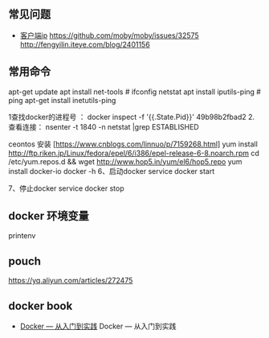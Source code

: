 ## 常见问题
- [客户端ip](https://github.com/banianhost/remux/blob/master/app/nginx.conf#L57)  https://github.com/moby/moby/issues/32575  http://fengyilin.iteye.com/blog/2401156


## 常用命令
apt-get update 
apt install net-tools # ifconfig  netstat
apt install iputils-ping # ping
apt-get install inetutils-ping

 1查找docker的进程号 ：
docker inspect -f '{{.State.Pid}}' 49b98b2fbad2
2. 查看连接： 
nsenter -t 1840 -n netstat |grep ESTABLISHED


ceontos 安装 [https://www.cnblogs.com/linnuo/p/7159268.html]
yum install http://ftp.riken.jp/Linux/fedora/epel/6/i386/epel-release-6-8.noarch.rpm
cd /etc/yum.repos.d && wget http://www.hop5.in/yum/el6/hop5.repo
yum install docker-io
docker -h
6、启动docker
service docker start

7、停止docker
service docker stop



## docker 环境变量
printenv

## pouch
https://yq.aliyun.com/articles/272475




## docker book
- [Docker — 从入门到实践](https://yeasy.gitbooks.io/docker_practice/introduction/why.html) Docker — 从入门到实践